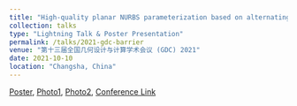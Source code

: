 ```yaml
---
title: "High-quality planar NURBS parameterization based on alternating control points and weights optimization"
collection: talks
type: "Lightning Talk & Poster Presentation"
permalink: /talks/2021-gdc-barrier
venue: "第十三届全国几何设计与计算学术会议 (GDC) 2021"
date: 2021-10-10
location: "Changsha, China" 
---
```


[Poster](../files/pdf/slides/2021-gdc-barrier/2021-gdc-barrier.pdf),
[Photo1](../images/talks/2021-10-10-gdc-barrier/GDC2021_report.jpg),
[Photo2](../images/talks/2021-10-10-gdc-barrier/GDC2021_poster.jpg),
[Conference Link](https://www.aconf.org/conf_179731.html)
